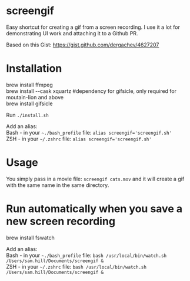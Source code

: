 # screengif
Easy shortcut for creating a gif from a screen recording. I use it a lot for demonstrating UI work and attaching it to a Github PR.

Based on this Gist:
https://gist.github.com/dergachev/4627207

# Installation

brew install ffmpeg <br />
brew install --cask xquartz #dependency for gifsicle, only required for moutain-lion and above <br />
brew install gifsicle

Run `./install.sh`

Add an alias: <br />
Bash - in your `~./bash_profile` file: `alias screengif='screengif.sh'` <br />
ZSH - in your `~/.zshrc` file: `alias screengif='screengif.sh'`

# Usage
You simply pass in a movie file: `screengif cats.mov` and it will create a gif with the same name in the same directory.

# Run automatically when you save a new screen recording

brew install fswatch

Add an alias: <br />
Bash - in your `~./bash_profile` file: `bash /usr/local/bin/watch.sh /Users/sam.hill/Documents/screengif &` <br />
ZSH - in your `~/.zshrc` file: `bash /usr/local/bin/watch.sh /Users/sam.hill/Documents/screengif &`